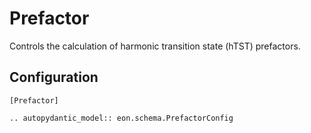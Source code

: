 # Prefactor

Controls the calculation of harmonic transition state (hTST) prefactors.

## Configuration

```{code-block} ini
[Prefactor]
```

```{eval-rst}
.. autopydantic_model:: eon.schema.PrefactorConfig
```
